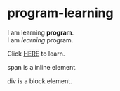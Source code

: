 # program-learning
<html>
    <body>
        I am learning <b>program</b>.
        <br>
        I am <em>learning</em> program.
        <p>Click <a href="www.udacity.com">HERE</a> to learn.<p/>
        <span>span is a inline element.</span>
        <div>div is a block element.</div>
    </body>
</html>
